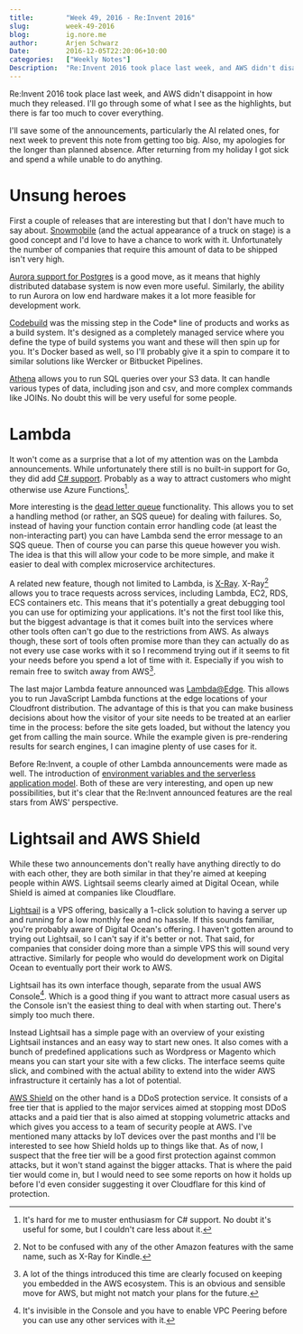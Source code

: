 ```yaml
---
title:        "Week 49, 2016 - Re:Invent 2016"
slug:         week-49-2016
blog:         ig.nore.me  
author:       Arjen Schwarz  
Date:         2016-12-05T22:20:06+10:00
categories:   ["Weekly Notes"]
Description:  "Re:Invent 2016 took place last week, and AWS didn't disappoint in how much they released. I'll go through some of what I see as the highlights, but there is far too much to cover everything."
---
```


Re:Invent 2016 took place last week, and AWS didn't disappoint in how much they released. I'll go through some of what I see as the highlights, but there is far too much to cover everything.

I'll save some of the announcements, particularly the AI related ones, for next week to prevent this note from getting too big. Also, my apologies for the longer than planned absence. After returning from my holiday I got sick and spend a while unable to do anything. 

# Unsung heroes

First a couple of releases that are interesting but that I don't have much to say about. [Snowmobile][snowmobile] (and the actual appearance of a truck on stage) is a good concept and I'd love to have a chance to work with it. Unfortunately the number of companies that require this amount of data to be shipped isn't very high.

[Aurora support for Postgres][postgres] is a good move, as it means that highly distributed database system is now even more useful. Similarly, the ability to run Aurora on low end hardware makes it a lot more feasible for development work.

[Codebuild][codebuild] was the missing step in the Code* line of products and works as a build system. It's designed as a completely managed service where you define the type of build systems you want and these will then spin up for you. It's Docker based as well, so I'll probably give it a spin to compare it to similar solutions like Wercker or Bitbucket Pipelines.

[Athena][athena] allows you to run SQL queries over your S3 data. It can handle various types of data, including json and csv, and more complex commands like JOINs. No doubt this will be very useful for some people.

[snowmobile]: https://aws.amazon.com/blogs/aws/aws-snowmobile-move-exabytes-of-data-to-the-cloud-in-weeks/

[postgres]: https://aws.amazon.com/blogs/aws/amazon-aurora-update-postgresql-compatibility/

[codebuild]: https://aws.amazon.com/blogs/aws/aws-codebuild-fully-managed-build-service/

[athena]: https://aws.amazon.com/blogs/aws/amazon-athena-interactive-sql-queries-for-data-in-amazon-s3/

# Lambda

It won't come as a surprise that a lot of my attention was on the Lambda announcements. While unfortunately there still is no built-in support for Go, they did add [C# support][csharp]. Probably as a way to attract customers who might otherwise use Azure Functions[^blehsharp].

More interesting is the [dead letter queue][dlq] functionality. This allows you to set a handling method (or rather, an SQS queue) for dealing with failures. So, instead of having your function contain error handling code (at least the non-interacting part) you can have Lambda send the error message to an SQS queue. Then of course you can parse this queue however you wish. The idea is that this will allow your code to be more simple, and make it easier to deal with complex microservice architectures.

A related new feature, though not limited to Lambda, is [X-Ray][xray]. X-Ray[^amazonray] allows you to trace requests across services, including Lambda, EC2, RDS, ECS containers etc. This means that it's potentially a great debugging tool you can use for optimizing your applications. It's not the first tool like this, but the biggest advantage is that it comes built into the services where other tools often can't go due to the restrictions from AWS. As always though, these sort of tools often promise more than they can actually do as not every use case works with it so I recommend trying out if it seems to fit your needs before you spend a lot of time with it. Especially if you wish to remain free to switch away from AWS[^moveaway]. 

The last major Lambda feature announced was [Lambda@Edge][edge]. This allows you to run JavaScript Lambda functions at the edge locations of your Cloudfront distribution. The advantage of this is that you can make business decisions about how the visitor of your site needs to be treated at an earlier time in the process: before the site gets loaded, but without the latency you get from calling the main source. While the example given is pre-rendering results for search engines, I can imagine plenty of use cases for it.

Before Re:Invent, a couple of other Lambda announcements were made as well. The introduction of [environment variables and the serverless application model][envvars]. Both of these are very interesting, and open up new possibilities, but it's clear that the Re:Invent announced features are the real stars from AWS' perspective.

[csharp]: https://aws.amazon.com/blogs/compute/announcing-c-sharp-support-for-aws-lambda/

[^blehsharp]: It's hard for me to muster enthusiasm for C# support. No doubt it's useful for some, but I couldn't care less about it.

[dlq]: https://aws.amazon.com/blogs/compute/robust-serverless-application-design-with-aws-lambda-dlq/

[xray]: https://aws.amazon.com/blogs/aws/aws-x-ray-see-inside-of-your-distributed-application/

[^amazonray]: Not to be confused with any of the other Amazon features with the same name, such as X-Ray for Kindle. 

[^moveaway]: A lot of the things introduced this time are clearly focused on keeping you embedded in the AWS ecosystem. This is an obvious and sensible move for AWS, but might not match your plans for the future.

[envvars]: https://aws.amazon.com/blogs/aws/new-for-aws-lambda-environment-variables-and-serverless-application-model/

[edge]: https://aws.amazon.com/blogs/aws/coming-soon-lambda-at-the-edge/

# Lightsail and AWS Shield

While these two announcements don't really have anything directly to do with each other, they are both similar in that they're aimed at keeping people within AWS. Lightsail seems clearly aimed at Digital Ocean, while Shield is aimed at companies like Cloudflare.

[Lightsail][lightsail] is a VPS offering, basically a 1-click solution to having a server up and running for a low monthly fee and no hassle. If this sounds familiar, you're probably aware of Digital Ocean's offering. I haven't gotten around to trying out Lightsail, so I can't say if it's better or not. That said, for companies that consider doing more than a simple VPS this will sound very attractive. Similarly for people who would do development work on Digital Ocean to eventually port their work to AWS. 

Lightsail has its own interface though, separate from the usual AWS Console[^noaccess]. Which is a good thing if you want to attract more casual users as the Console isn't the easiest thing to deal with when starting out. There's simply too much there. 

Instead Lightsail has a simple page with an overview of your existing Lightsail instances and an easy way to start new ones. It also comes with a bunch of predefined applications such as Wordpress or Magento which means you can start your site with a few clicks. The interface seems quite slick, and combined with the actual ability to extend into the wider AWS infrastructure it certainly has a lot of potential.

[AWS Shield][shield] on the other hand is a DDoS protection service. It consists of a free tier that is applied to the major services aimed at stopping most DDoS attacks and a paid tier that is also aimed at stopping volumetric attacks and which gives you access to a team of security people at AWS. I've mentioned many attacks by IoT devices over the past months and I'll be interested to see how Shield holds up to things like that. As of now, I suspect that the free tier will be a good first protection against common attacks, but it won't stand against the bigger attacks. That is where the paid tier would come in, but I would need to see some reports on how it holds up before I'd even consider suggesting it over Cloudflare for this kind of protection.

[lightsail]: https://aws.amazon.com/blogs/aws/amazon-lightsail-the-power-of-aws-the-simplicity-of-a-vps/

[^noaccess]: It's invisible in the Console and you have to enable VPC Peering before you can use any other services with it. 

[shield]: https://aws.amazon.com/blogs/aws/aws-shield-protect-your-applications-from-ddos-attacks/

